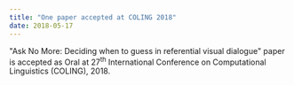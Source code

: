 ```yaml
---
title: "One paper accepted at COLING 2018"
date: 2018-05-17
---
```


<!--more-->
"Ask No More: Deciding when to guess in referential visual dialogue" paper is accepted as Oral at 27<sup>th</sup> International Conference on Computational Linguistics (COLING), 2018. 
